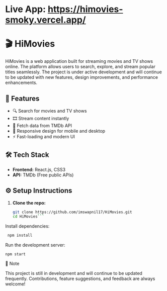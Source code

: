 # Live App: https://himovies-smoky.vercel.app/
# 🎬 HiMovies

HiMovies is a web application built for streaming movies and TV shows online. The platform allows users to search, explore, and stream popular titles seamlessly. The project is under active development and will continue to be updated with new features, design improvements, and performance enhancements.

## 🚀 Features

- 🔍 Search for movies and TV shows
- 🎞️ Stream content instantly
- 📄 Fetch data from TMDb API
- 📱 Responsive design for mobile and desktop
- ⚡ Fast-loading and modern UI


## 🛠️ Tech Stack

- **Frontend:** React.js, CSS3
- **API:** TMDb (Free public APIs)


## ⚙️ Setup Instructions

1. **Clone the repo:**
   ```bash
   git clone https://github.com/imswapnil17/HiMovies.git
   cd HiMovies```

Install dependencies:
   ```bash
    npm install
```
Run the development server:

    npm start

📌 Note

This project is still in development and will continue to be updated frequently. Contributions, feature suggestions, and feedback are always welcome!



